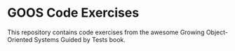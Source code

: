 # GOOS Code Exercises

This repository contains code exercises from the awesome Growing
Object-Oriented Systems Guided by Tests book.
